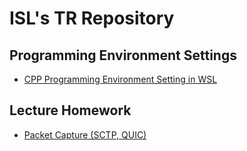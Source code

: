 # ISL's TR Repository

## Programming Environment Settings

- [CPP Programming Environment Setting in WSL](https://github.com/iot-standards-laboratory/cpp_vscode_env/tree/1c812c773ba050f70955d07489263bf9a26397f9)

## Lecture Homework

- [Packet Capture (SCTP, QUIC)](https://github.com/iot-standards-laboratory/lecturehw.sctp_quic_capture)

